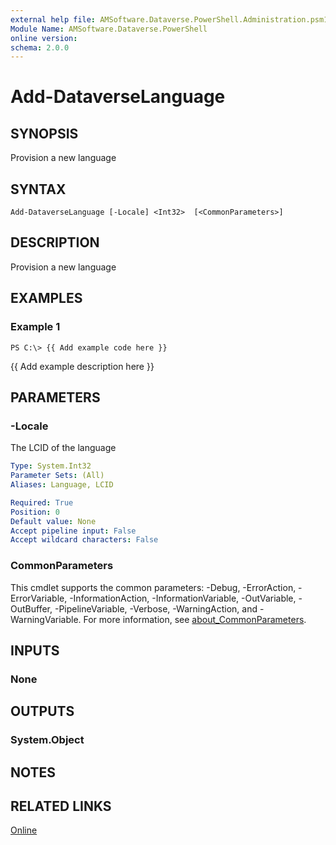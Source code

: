 ```yaml
---
external help file: AMSoftware.Dataverse.PowerShell.Administration.psm1-help.xml
Module Name: AMSoftware.Dataverse.PowerShell
online version:
schema: 2.0.0
---
```


# Add-DataverseLanguage

## SYNOPSIS
Provision a new language

## SYNTAX

```
Add-DataverseLanguage [-Locale] <Int32>  [<CommonParameters>]
```

## DESCRIPTION
Provision a new language

## EXAMPLES

### Example 1
```
PS C:\> {{ Add example code here }}
```

{{ Add example description here }}

## PARAMETERS

### -Locale
The LCID of the language

```yaml
Type: System.Int32
Parameter Sets: (All)
Aliases: Language, LCID

Required: True
Position: 0
Default value: None
Accept pipeline input: False
Accept wildcard characters: False
```

### CommonParameters
This cmdlet supports the common parameters: -Debug, -ErrorAction, -ErrorVariable, -InformationAction, -InformationVariable, -OutVariable, -OutBuffer, -PipelineVariable, -Verbose, -WarningAction, and -WarningVariable. For more information, see [about_CommonParameters](http://go.microsoft.com/fwlink/?LinkID=113216).

## INPUTS

### None
## OUTPUTS

### System.Object
## NOTES

## RELATED LINKS

[Online](https://github.com/AMSoftwareNL/DataversePowershell/blob/main/docs/Add-DataverseLanguage.md)


